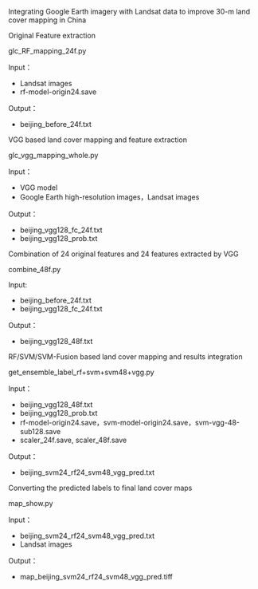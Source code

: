 
Integrating Google Earth imagery with Landsat data to improve 30-m land cover mapping in China



Original Feature extraction

glc_RF_mapping_24f.py

Input：
- Landsat images
- rf-model-origin24.save

Output：
- beijing_before_24f.txt



VGG based land cover mapping and feature extraction

glc_vgg_mapping_whole.py

Input：
- VGG model
- Google Earth high-resolution images，Landsat images

Output：
- beijing_vgg128_fc_24f.txt
- beijing_vgg128_prob.txt



Combination of 24 original features and 24 features extracted by VGG

combine_48f.py

Input:
- beijing_before_24f.txt
- beijing_vgg128_fc_24f.txt

Output：
- beijing_vgg128_48f.txt



RF/SVM/SVM-Fusion based land cover mapping and results integration

get_ensemble_label_rf+svm+svm48+vgg.py

Input：
- beijing_vgg128_48f.txt
- beijing_vgg128_prob.txt
- rf-model-origin24.save，svm-model-origin24.save，svm-vgg-48-sub128.save
- scaler_24f.save, scaler_48f.save

Output：
- beijing_svm24_rf24_svm48_vgg_pred.txt



Converting the predicted labels to final land cover maps

map_show.py

Input：
- beijing_svm24_rf24_svm48_vgg_pred.txt
- Landsat images

Output：
- map_beijing_svm24_rf24_svm48_vgg_pred.tiff

